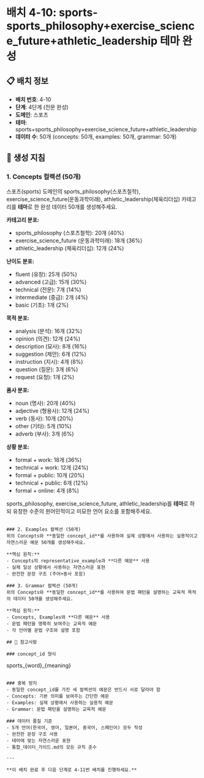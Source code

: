 # 배치 4-10: sports-sports_philosophy+exercise_science_future+athletic_leadership 테마 완성

## 📋 배치 정보
- **배치 번호**: 4-10
- **단계**: 4단계 (전문 완성)
- **도메인**: 스포츠
- **테마**: sports+sports_philosophy+exercise_science_future+athletic_leadership
- **데이터 수**: 50개 (concepts: 50개, examples: 50개, grammar: 50개)

## 🎯 생성 지침

### 1. Concepts 컬렉션 (50개)
스포츠(sports) 도메인의 sports_philosophy(스포츠철학), exercise_science_future(운동과학미래), athletic_leadership(체육리더십) 카테고리를 **테마**로 한 완성 데이터 50개를 생성해주세요.

**카테고리 분포:**
- sports_philosophy (스포츠철학): 20개 (40%)
- exercise_science_future (운동과학미래): 18개 (36%)
- athletic_leadership (체육리더십): 12개 (24%)

**난이도 분포:**
- fluent (유창): 25개 (50%)
- advanced (고급): 15개 (30%)
- technical (전문): 7개 (14%)
- intermediate (중급): 2개 (4%)
- basic (기초): 1개 (2%)

**목적 분포:**
- analysis (분석): 16개 (32%)
- opinion (의견): 12개 (24%)
- description (묘사): 8개 (16%)
- suggestion (제안): 6개 (12%)
- instruction (지시): 4개 (8%)
- question (질문): 3개 (6%)
- request (요청): 1개 (2%)

**품사 분포:**
- noun (명사): 20개 (40%)
- adjective (형용사): 12개 (24%)
- verb (동사): 10개 (20%)
- other (기타): 5개 (10%)
- adverb (부사): 3개 (6%)

**상황 분포:**
- formal + work: 18개 (36%)
- technical + work: 12개 (24%)
- formal + public: 10개 (20%)
- technical + public: 6개 (12%)
- formal + online: 4개 (8%)

sports_philosophy, exercise_science_future, athletic_leadership를 **테마**로 하되 유창한 수준의 원어민적이고 미묘한 언어 요소를 포함해주세요.

```

### 2. Examples 컬렉션 (50개)
위의 Concepts와 **동일한 concept_id**를 사용하여 실제 상황에서 사용하는 실용적이고 자연스러운 예문 50개를 생성해주세요.

**핵심 원칙:**
- Concepts의 representative_example과 **다른 예문** 사용
- 실제 일상 상황에서 사용하는 자연스러운 표현
- 완전한 문장 구조 (주어+동사 포함)

### 3. Grammar 컬렉션 (50개)
위의 Concepts와 **동일한 concept_id**를 사용하여 문법 패턴을 설명하는 교육적 목적의 데이터 50개를 생성해주세요.

**핵심 원칙:**
- Concepts, Examples와 **다른 예문** 사용
- 문법 패턴을 명확히 보여주는 교육적 예문
- 각 언어별 문법 구조와 설명 포함

## 📝 참고사항

### concept_id 형식
```
sports_{word}_{meaning}
```

### 중복 방지
- 동일한 concept_id를 가진 세 컬렉션의 예문은 반드시 서로 달라야 함
- Concepts: 기본 의미를 보여주는 간단한 예문
- Examples: 실제 상황에서 사용하는 실용적 예문  
- Grammar: 문법 패턴을 설명하는 교육적 예문

### 데이터 품질 기준
- 5개 언어(한국어, 영어, 일본어, 중국어, 스페인어) 모두 작성
- 완전한 문장 구조 사용
- 테마에 맞는 자연스러운 표현
- 통합_데이터_가이드.md의 모든 규칙 준수

---

**이 배치 완료 후 다음 단계로 4-11번 배치를 진행하세요.**